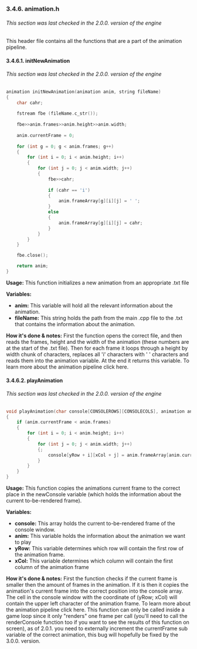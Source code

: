 ### 3.4.6. animation.h
###### This section was last checked in the 2.0.0. version of the engine
This header file contains all the functions that are a part of the animation pipeline.
#### 3.4.6.1. initNewAnimation
###### This section was last checked in the 2.0.0. version of the engine

```cpp
animation initNewAnimation(animation anim, string fileName)
{
	char cahr;
	
	fstream fbe (fileName.c_str());
	
	fbe>>anim.frames>>anim.height>>anim.width;
	
	anim.currentFrame = 0;
	
	for (int g = 0; g < anim.frames; g++)
	{
		for (int i = 0; i < anim.height; i++)
		{
			for (int j = 0; j < anim.width; j++)
			{
				fbe>>cahr;
				
				if (cahr == 'i')
				{
					anim.frameArray[g][i][j] = ' ';
				}
				else
				{
					anim.frameArray[g][i][j] = cahr;
				}
			}
		}
	}

	fbe.close();

	return anim;
}
```

**Usage:** This function initializes a new animation from an appropriate .txt file

**Variables:**

* **anim:** This variable will hold all the relevant information about the animation.
* **fileName:** This string holds the path from the main .cpp file to the .txt that contains the information about the animation.

**How it's done & notes:** First the function opens the correct file, and then reads the frames, height and the width of the animation (these numbers are at the start of the .txt file). Then for each frame it loops through a height by width chunk of characters, replaces all 'i' characters with ' ' characters and reads them into the animation variable. At the end it returns this variable. To learn more about the animation pipeline click here.

#### 3.4.6.2. playAnimation
###### This section was last checked in the 2.0.0. version of the engine

```cpp
void playAnimation(char console[CONSOLEROWS][CONSOLECOLS], animation anim, int yRow, int xCol)
{
	if (anim.currentFrame < anim.frames)
	{
		for (int i = 0; i < anim.height; i++)
		{
			for (int j = 0; j < anim.width; j++)
			{;
				console[yRow + i][xCol + j] = anim.frameArray[anim.currentFrame][i][j];
			}
		}
	}
}
```

**Usage:** This function copies the animations current frame to the correct place in the newConsole variable (which holds the information about the current to-be-rendered frame).

**Variables:**

- **console:** This array holds the current to-be-rendered frame of the console window.
- **anim:** This variable holds the information about the animation we want to play
- **yRow:** This variable determines which row will contain the first row of the animation frame.
- **xCol:** This variable determines which column will contain the first column of the animation frame

**How it's done & notes:** First the function checks if the current frame is smaller then the amount of frames in the animation. If it is then it copies the animation's current frame into the correct position into the console array. The cell in the console window with the coordinate of (yRow; xCol) will contain the upper left character of the animation frame. To learn more about the animation pipeline click here. This function can only be called inside a game loop since it only "renders" one frame per call (you'll need to call the renderConsole function too if you want to see the results of this function on screen), as of 2.0.1. you need to externally increment the currentFrame sub variable of the correct animation, this bug will hopefully be fixed by the 3.0.0. version.